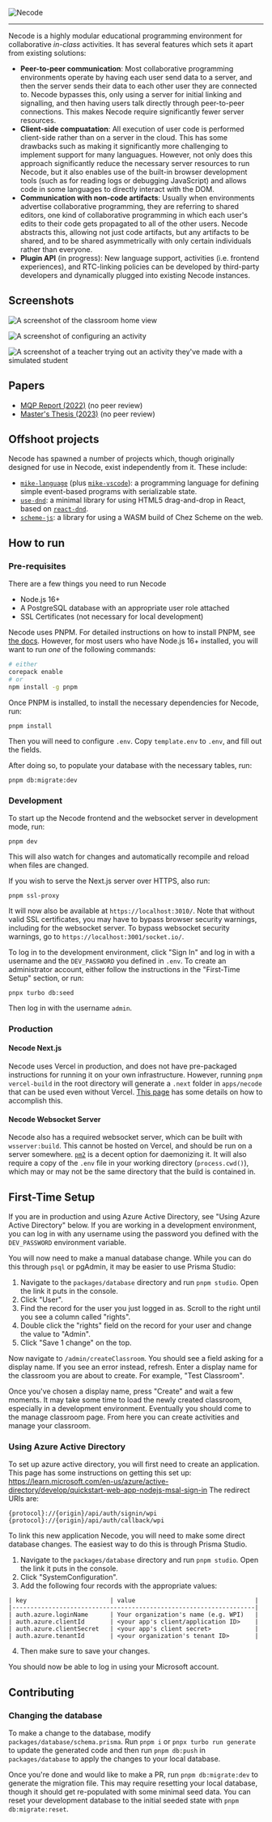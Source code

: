 ![Necode](https://user-images.githubusercontent.com/10186337/217269653-b2aa1541-1b42-451f-8e9d-62c1dbccc344.png)

---

Necode is a highly modular educational programming environment for collaborative _in-class_ activities.
It has several features which sets it apart from existing solutions:

* **Peer-to-peer communication**: Most collaborative programming environments operate by having each user send data to a server, and then the server sends their data to each other user they are connected to. Necode bypasses this, only using a server for initial linking and signalling, and then having users talk directly through peer-to-peer connections. This makes Necode require significantly fewer server resources.
* **Client-side compuatation**: All execution of user code is performed client-side rather than on a server in the cloud. This has some drawbacks such as making it significantly more challenging to implement support for many languagues. However, not only does this approach significantly reduce the necessary server resources to run Necode, but it also enables use of the built-in browser development tools (such as for reading logs or debugging JavaScript) and allows code in some languages to directly interact with the DOM.
* **Communication with non-code artifacts**: Usually when environments advertise collaborative programming, they are referring to shared editors, one kind of collaborative programming in which each user's edits to their code gets propagated to all of the other users. Necode abstracts this, allowing not just code artifacts, but any artifacts to be shared, and to be shared asymmetrically with only certain individuals rather than everyone.
* **Plugin API** (in progress): New language support, activities (i.e. frontend experiences), and RTC-linking policies can be developed by third-party developers and dynamically plugged into existing Necode instances.

## Screenshots

![A screenshot of the classroom home view](https://user-images.githubusercontent.com/10186337/217266961-99180865-e851-4131-976e-c6c5a78a7038.png)

![A screenshot of configuring an activity](https://user-images.githubusercontent.com/10186337/217267380-fe793dd6-a26c-4ac4-a970-b797643c47ca.png)

![A screenshot of a teacher trying out an activity they've made with a simulated student](https://user-images.githubusercontent.com/10186337/217273771-d0fdab82-40dd-4217-9d5b-a434e24b04f3.png)

## Papers

* [MQP Report (2022)](https://www.necode.org/papers/mqp_report_2022.pdf) (no peer review)
* [Master's Thesis (2023)](https://www.necode.org/papers/masters_thesis_2023.pdf) (no peer review)

## Offshoot projects

Necode has spawned a number of projects which, though originally designed for use in Necode, exist independently from it. These include:

* [`mike-language`](https://github.com/TheUnlocked/mike-language) (plus [`mike-vscode`](https://github.com/TheUnlocked/mike-vscode)): a programming language for defining simple event-based programs with serializable state.
* [`use-dnd`](https://github.com/TheUnlocked/use-dnd): a minimal library for using HTML5 drag-and-drop in React, based on [`react-dnd`](https://github.com/react-dnd/react-dnd).
* [`scheme-js`](https://github.com/TheUnlocked/scheme-js): a library for using a WASM build of Chez Scheme on the web.

## How to run

### Pre-requisites

There are a few things you need to run Necode
- Node.js 16+
- A PostgreSQL database with an appropriate user role attached
- SSL Certificates (not necessary for local development)

Necode uses PNPM. For detailed instructions on how to install PNPM, see [the docs](https://pnpm.io/installation). However, for most users who have Node.js 16+ installed, you will want to run _one_ of the following commands:

```sh
# either
corepack enable
# or
npm install -g pnpm
```

Once PNPM is installed, to install the necessary dependencies for Necode, run:
```
pnpm install
```

Then you will need to configure `.env`. Copy `template.env` to `.env`, and fill out the fields.

After doing so, to populate your database with the necessary tables, run:
```
pnpm db:migrate:dev
```

### Development

To start up the Necode frontend and the websocket server in development mode, run:
```
pnpm dev
```

This will also watch for changes and automatically recompile and reload when files are changed.

If you wish to serve the Next.js server over HTTPS, also run:
```
pnpm ssl-proxy
```

It will now also be available at `https://localhost:3010/`.
Note that without valid SSL certificates, you may have to bypass browser security warnings,
including for the websocket server. To bypass websocket security warnings, go to
`https://localhost:3001/socket.io/`.

To log in to the development environment, click "Sign In" and log in with a username and the `DEV_PASSWORD` you defined in `.env`. To create an administrator account, either follow the instructions in the "First-Time Setup" section, or run:

```
pnpx turbo db:seed
```

Then log in with the username `admin`.

### Production

#### Necode Next.js

Necode uses Vercel in production, and does not have pre-packaged instructions for running it on your own infrastructure. However, running `pnpm vercel-build` in the root directory will generate a `.next` folder in `apps/necode` that can be used even without Vercel. [This page](https://nextjs.org/docs/deployment#self-hosting) has some details on how to accomplish this.

#### Necode Websocket Server

Necode also has a required websocket server, which can be built with `wsserver:build`. This cannot be hosted on Vercel, and should be run on a server somewhere. [`pm2`](https://pm2.keymetrics.io/) is a decent option for daemonizing it. It will also require a copy of the `.env` file in your working directory (`process.cwd()`), which may or may not be the same directory that the build is contained in.

## First-Time Setup

If you are in production and using Azure Active Directory, see "Using Azure Active Directory" below.
If you are working in a development environment, you can log in with any username using the password you defined with the `DEV_PASSWORD` environment variable.

You will now need to make a manual database change. While you can do this through `psql` or pgAdmin,
it may be easier to use Prisma Studio:

1. Navigate to the `packages/database` directory and run `pnpm studio`. Open the link it puts in the console.
2. Click "User".
3. Find the record for the user you just logged in as. Scroll to the right until you see a column called "rights".
4. Double click the "rights" field on the record for your user and change the value to "Admin".
5. Click "Save 1 change" on the top.

Now navigate to `/admin/createClassroom`. You should see a field asking for a display name.
If you see an error instead, refresh. Enter a display name for the classroom you are about to create.
For example, "Test Classroom".

Once you've chosen a display name, press "Create" and wait a few moments.
It may take some time to load the newly created classroom, especially in a development environment.
Eventually you should come to the manage classroom page. From here you can create activities and manage your classroom.

### Using Azure Active Directory

To set up azure active directory, you will first need to create an application.
This page has some instructions on getting this set up: https://learn.microsoft.com/en-us/azure/active-directory/develop/quickstart-web-app-nodejs-msal-sign-in
The redirect URIs are:
```
{protocol}://{origin}/api/auth/signin/wpi
{protocol}://{origin}/api/auth/callback/wpi
```

To link this new application Necode, you will need to make some direct database changes.
The easiest way to do this is through Prisma Studio.

1. Navigate to the `packages/database` directory and run `pnpm studio`. Open the link it puts in the console.
2. Click "SystemConfiguration".
3. Add the following four records with the appropriate values:

```
| key                       | value                                 |
|-------------------------------------------------------------------|
| auth.azure.loginName      | Your organization's name (e.g. WPI)   |
| auth.azure.clientId       | <your app's client/application ID>    |
| auth.azure.clientSecret   | <your app's client secret>            |
| auth.azure.tenantId       | <your organization's tenant ID>       |
```

4. Then make sure to save your changes.

You should now be able to log in using your Microsoft account.

## Contributing

### Changing the database

To make a change to the database, modify `packages/database/schema.prisma`. Run `pnpm i` or `pnpx turbo run generate` to update the generated code and then run `pnpm db:push` in `packages/database` to apply the changes to your local database.

Once you're done and would like to make a PR, run `pnpm db:migrate:dev` to generate the migration file. This may require resetting your local database, though it should get re-populated with some minimal seed data. You can reset your development database to the initial seeded state with `pnpm db:migrate:reset`.
